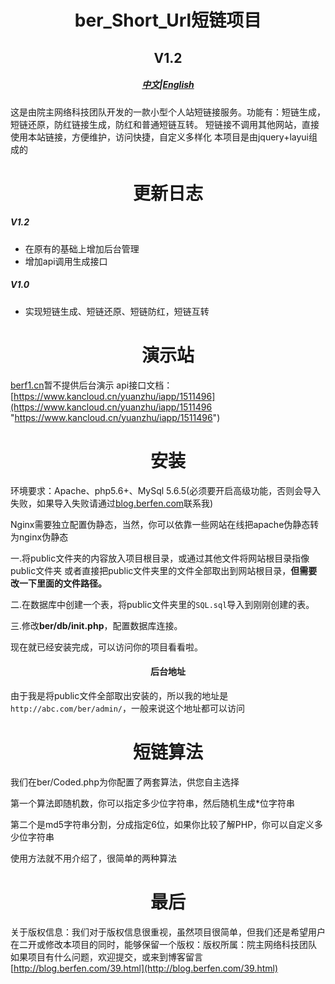 # <center>ber_Short_Url短链项目</center>
## <center>V1.2</center>
##### <center>[中文](https://github.com/yuanzhumc/ber_Short_Url/blob/master/README.md)|[English](https://github.com/yuanzhumc/ber_Short_Url/blob/master/README_EN.md)</center>

这是由院主网络科技团队开发的一款小型个人站短链接服务。功能有：短链生成，短链还原，防红链接生成，防红和普通短链互转。
短链接不调用其他网站，直接使用本站链接，方便维护，访问快捷，自定义多样化
本项目是由jquery+layui组成的
# <center>更新日志</center>
##### V1.2
- 在原有的基础上增加后台管理
- 增加api调用生成接口

##### V1.0
- 实现短链生成、短链还原、短链防红，短链互转

# <center>演示站</center>
[berf1.cn](http://berf1.cn)暂不提供后台演示
api接口文档：[https://www.kancloud.cn/yuanzhu/iapp/1511496](https://www.kancloud.cn/yuanzhu/iapp/1511496 "https://www.kancloud.cn/yuanzhu/iapp/1511496")

# <center>安装</center>
环境要求：Apache、php5.6+、MySql 5.6.5(必须要开启高级功能，否则会导入失败，如果导入失败请通过[blog.berfen.com](https://blog.berfen.com "blog.berfen.com")联系我)

Nginx需要独立配置伪静态，当然，你可以依靠一些网站在线把apache伪静态转为nginx伪静态

一.将public文件夹的内容放入项目根目录，或通过其他文件将网站根目录指像public文件夹
或者直接把public文件夹里的文件全部取出到网站根目录，**但需要改一下里面的文件路径。**

二.在数据库中创建一个表，将public文件夹里的`SQL.sql`导入到刚刚创建的表。

三.修改**ber/db/init.php**，配置数据库连接。

现在就已经安装完成，可以访问你的项目看看啦。

#### <center>后台地址</center>
由于我是将public文件全部取出安装的，所以我的地址是`http://abc.com/ber/admin/`，一般来说这个地址都可以访问

# <center>短链算法</center>
我们在ber/Coded.php为你配置了两套算法，供您自主选择

第一个算法即随机数，你可以指定多少位字符串，然后随机生成*位字符串

第二个是md5字符串分割，分成指定6位，如果你比较了解PHP，你可以自定义多少位字符串

使用方法就不用介绍了，很简单的两种算法
# <center>最后</center>
关于版权信息：我们对于版权信息很重视，虽然项目很简单，但我们还是希望用户在二开或修改本项目的同时，能够保留一个版权：版权所属：院主网络科技团队
如果项目有什么问题，欢迎提交，或来到博客留言[http://blog.berfen.com/39.html](http://blog.berfen.com/39.html)
